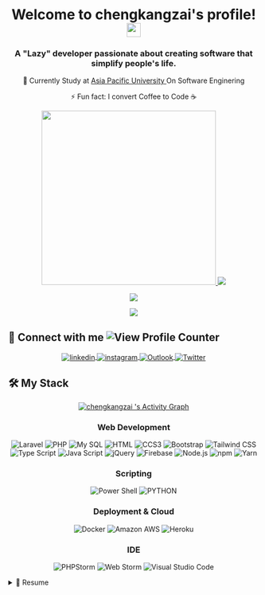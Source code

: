 <h1 align="center">
    Welcome to chengkangzai's profile!
    <img src="https://media.giphy.com/media/hvRJCLFzcasrR4ia7z/giphy.gif" width="28">
</h1>

<h3 align="center">A "Lazy" developer passionate about creating software that simplify people's life. </h3>

<p align="center"> 📖  Currently Study at <a href="http://www.apu.edu.my/" alt="Asia Pacific University"> Asia Pacific University </a> On Software Enginering </p>
<p align="center"> ⚡️ Fun fact: I convert Coffee to Code ☕️ </p>
<p align="center">
    <a href="#">
        <img src="https://github-readme-stats.vercel.app/api?username=chengkangzai&show_icons=true&count_private=true&theme=radical" width="350">
    </a> 
   <a href="#">
        <img src="http://github-readme-streak-stats.herokuapp.com?user=chengkangzai&theme=radical" />
    </a>
</p>

<!-- https://github.com/Ashutosh00710/github-readme-activity-graph#Deploy-on-your-own-heroku-instance if graph do not load.. -->
<p align="center">
    <a href="#">
        <img src="https://activity-graph.herokuapp.com/graph?username=chengkangzai&bg_color=1F222E&color=F8D866&line=F85D7F&point=FFFFFF&hide_border=true" />
    </a>
</p>

<p align="center">
    <a href="#">
        <img src="https://github-profile-trophy.vercel.app/?username=chengkangzai&theme=radical&rank=SECRET,S,AA,A&row=2&column=3" />
    </a>
</p>

<h2> 🔌 Connect with me <img src="https://komarev.com/ghpvc/?username=chengkangzai&label=Profile%20views&color=0e75b6&style=flat" alt="View Profile Counter" /></h2>
<!-- Badge Credit to : https://github.com/alexandresanlim/Badges4-README.md-Profile -->
<p align="center">
    <a href="https://www.linkedin.com/in/chingchengkang/">
        <img align="center" src="https://img.shields.io/badge/LinkedIn-0077B5?style=for-the-badge&logo=linkedin&logoColor=white" alt="linkedin" />
    </a>
    <a href="https://www.instagram.com/pitiful_kang/">
        <img align="center" src="https://img.shields.io/badge/Instagram-E4405F?style=for-the-badge&logo=instagram&logoColor=white" alt="instagram" />
    </a>
    <a href="mailto:pycck@hotmail.com">
        <img align="center" src="https://img.shields.io/badge/Microsoft_Outlook-0078D4?style=for-the-badge&logo=microsoft-outlook&logoColor=white" alt="Outlook" />
    </a>
    <a href="https://twitter.com/chengkangzai">
        <img align="center" src="https://img.shields.io/badge/Twitter-1DA1F2?style=for-the-badge&logo=twitter&logoColor=white" alt="Twitter" />
    </a>
</p>

<h2 algin="center"> 🛠 My Stack </h2>

<p align="center">
    <a href="#">
        <img alt="chengkangzai 's Activity Graph" src="https://github-readme-stats.vercel.app/api/top-langs/?username=chengkangzai&theme=radical&langs_count=6&layout=compact" />
    </a>
</p>

<h3 align="center"> Web Development </h3>
<p align="center">
    <img src="https://img.shields.io/badge/Laravel-FF2D20?style=for-the-badge&logo=laravel&logoColor=white" alt="Laravel"/>
    <img src="https://img.shields.io/badge/PHP-777BB4?style=for-the-badge&logo=php&logoColor=white" alt="PHP"/>
    <img src="https://img.shields.io/badge/MySQL-00000F?style=for-the-badge&logo=mysql&logoColor=white" alt="My SQL"/>
    <img src="https://img.shields.io/badge/HTML5-E34F26?style=for-the-badge&logo=html5&logoColor=white" alt="HTML"/>
    <img src="https://img.shields.io/badge/CSS3-1572B6?style=for-the-badge&logo=css3&logoColor=white" alt="CCS3"/>
    <img src="https://img.shields.io/badge/Bootstrap-563D7C?style=for-the-badge&logo=bootstrap&logoColor=white" alt="Bootstrap"/>
    <img src="https://img.shields.io/badge/Tailwind_CSS-38B2AC?style=for-the-badge&logo=tailwind-css&logoColor=white" alt="Tailwind CSS"/>
    <img src="https://img.shields.io/badge/TypeScript-007ACC?style=for-the-badge&logo=typescript&logoColor=white" alt="Type Script"/>
    <img src="https://img.shields.io/badge/JavaScript-323330?style=for-the-badge&logo=javascript&logoColor=F7DF1E" alt="Java Script"/>
    <img src="https://img.shields.io/badge/jQuery-0769AD?style=for-the-badge&logo=jquery&logoColor=white" alt="jQuery"/>
    <img src="https://img.shields.io/badge/firebase-ffca28?style=for-the-badge&logo=firebase&logoColor=black" alt="Firebase"/>
    <img src="https://img.shields.io/badge/Node.js-43853D?style=for-the-badge&logo=node.js&logoColor=white" alt="Node.js"/>
    <img src="https://img.shields.io/badge/npm-CB3837?style=for-the-badge&logo=npm&logoColor=white" alt="npm"/>
    <img src="https://img.shields.io/badge/Yarn-2C8EBB?style=for-the-badge&logo=yarn&logoColor=white" alt="Yarn"/>
<!--     <img src="https://img.shields.io/badge/Angular-DD0031?style=for-the-badge&logo=angular&logoColor=white" alt="Angular"/> -->
<!--     <img src="https://img.shields.io/badge/Ionic-3880FF?style=for-the-badge&logo=Ionic&logoColor=white" alt="Ionic Framework"/> -->
<!--     <img src="https://img.shields.io/badge/Capacitor-119EFF?style=for-the-badge&logo=Capacitor&logoColor=white" alt="Capacitor"/> -->
</p>
<h3 align="center"> Scripting </h3>
<p align="center">
    <img src="https://img.shields.io/badge/PowerShell-5391FE?style=for-the-badge&logo=PowerShell&logoColor=white" alt="Power Shell"/>
    <img src="https://img.shields.io/badge/Python-14354C?style=for-the-badge&logo=python&logoColor=white" alt="PYTHON"/>
<!--     <img src="https://img.shields.io/badge/R-276DC3?style=for-the-badge&logo=r&logoColor=white" alt="R"> -->
</p>

<h3 align="center"> Deployment & Cloud </h3>
<p align="center">
    <img src="https://img.shields.io/badge/Docker-2CA5E0?style=for-the-badge&logo=docker&logoColor=white" alt="Docker"/>
    <img src="https://img.shields.io/badge/Amazon_AWS-232F3E?style=for-the-badge&logo=amazon-aws&logoColor=white" alt="Amazon AWS"/>
    <img src="https://img.shields.io/badge/Heroku-430098?style=for-the-badge&logo=heroku&logoColor=white" alt="Heroku"/>
</p>

<!-- <h3 align="center"> Others </h3>
<p align="center">
    <img src="https://img.shields.io/badge/Kotlin-0095D5?&style=for-the-badge&logo=kotlin&logoColor=white" alt="Kotlin"/>
    <img src="https://img.shields.io/badge/C%2B%2B-00599C?style=for-the-badge&logo=c%2B%2B&logoColor=white" alt="C Plus Plus"/>
    <img src="https://img.shields.io/badge/Java-ED8B00?style=for-the-badge&logo=java&logoColor=white" alt="Java"/>
</p>
 -->
<h3 align="center"> IDE </h3>
<p align="center">
    <img src="https://img.shields.io/badge/PHPStorm-000000?style=for-the-badge&logo=PHPStorm&logoColor=white" alt="PHPStorm"/>
<!--     <img src="https://img.shields.io/badge/PyCharm-000000?style=for-the-badge&logo=PyCharm&logoColor=white" alt="PyCharm"/> -->
<!--     <img src="https://img.shields.io/badge/Clion-000000?style=for-the-badge&logo=Clion&logoColor=white" alt="Clion"/> -->
    <img src="https://img.shields.io/badge/Webstorm-000000?style=for-the-badge&logo=Webstorm&logoColor=white" alt="Web Storm" />
    <img src="https://img.shields.io/badge/Visual_Studio_Code-0078D4?style=for-the-badge&logo=visual%20studio%20code&logoColor=white" alt="Visual Studio Code" />
<!--     <img src="https://img.shields.io/badge/Visual_Studio_2019-5C2D91?style=for-the-badge&logo=visual%20studio&logoColor=white" alt="Visual Studio 2019" /> -->
<!--     <img src="https://img.shields.io/badge/Android%20Studio-3DDC84?style=for-the-badge&logo=Android%20Studio&logoColor=white" alt="Android Studio"/> -->
</p>

<!-- Credit to https://github.com/alexandresanlim/alexandresanlim/ -->
<details>
  <summary>📃 Resume</summary>

## Printable PDF
<a href="https://chengkangzai.com/resume.pdf" target="_blank">Click me to download Printable Resume </a>

## Education

- 📖 **Diploma In Information & Communication Technology With A Specialism In Software Engineering**\
📆 May 2018 - July 2020\
📍 **Asia Pacific University of Technology & Innovation** - Kuala Lumpur, Malaysia

- 📖 **Bsc (Hons) In Software Engineering**\
📆 August 2020 - 2022\
📍 **Asia Pacific University of Technology & Innovation** - Kuala Lumpur, Malaysia


## Experience

<img align="right" src="https://img.shields.io/badge/html5-E34F26?logo=html5&logoColor=white" />
<img align="right" src="https://img.shields.io/badge/bootstrap-563D7C?logo=bootstrap&logoColor=white" />
<img align="right" src="https://img.shields.io/badge/PHP-777BB4?&logo=php&logoColor=white" />
<img align="right" src="https://img.shields.io/badge/laravel-FF2D20?logo=laravel&logoColor=white" />
    
- 👨‍💻 **Internship as Web Developers**\
📆 May 2020 - July 2021 \
📍 **Strateq Group** - Kuala Lumpur, Malaysia

    
<img align="right" src="https://img.shields.io/badge/html5-E34F26?logo=html5&logoColor=white" />
<img align="right" src="https://img.shields.io/badge/bootstrap-563D7C?logo=bootstrap&logoColor=white" />
<img align="right" src="https://img.shields.io/badge/C%23-239120?logo=c-sharp&logoColor=white" />
<img align="right" src="https://img.shields.io/badge/.NET-512BD4?logo=dotnet&logoColor=whit" />
    
 - 👨‍💻 **Internship as Fullstack Developers**\
📆 July 2022 - November 2022 \
📍 **Softinn Solution** - Melaka, Malaysia


<img align="right" src="https://img.shields.io/badge/English-Second Language-blue" />
<img align="right" src="https://img.shields.io/badge/Chinese-Mother Tougue-green" />

</details>
